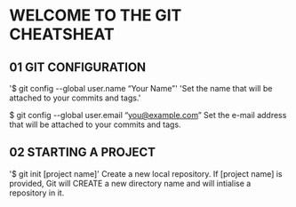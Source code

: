 # WELCOME TO THE GIT CHEATSHEAT

## 01 GIT CONFIGURATION
'$ git config --global user.name “Your Name”'
'Set the name that will be attached to your commits and tags.'

$ git config --global user.email “you@example.com”
Set the e-mail address that will be attached to your commits and tags.

## 02  STARTING A PROJECT
'$ git init [project name]'
Create a new local repository. If [project name] is provided, Git will CREATE a new directory name and will intialise a repository in it.

